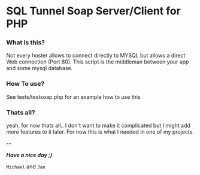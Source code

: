 # SQL Tunnel Soap Server/Client for PHP

### What is this?
Not every hoster allows to connect directly to MYSQL but allows a direct Web connection (Port 80). This script is the middleman between your app and some mysql database.
 
 ### How To use?
 See tests/testsoap.php for an example how to use this
 
 
 ### Thats all?
 yeah, for now thats all.. I don't want to make it complicated but I might add more features to it later. For now this is what I needed in one of my projects.
 
 
 --
 
 ***Have a nice day ;)***
 
 `Michael` and `Jan`
